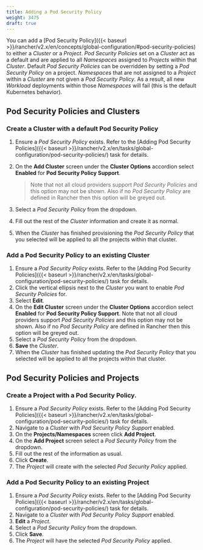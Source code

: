 ```yaml
---
title: Adding a Pod Security Policy
weight: 3475
draft: true
---
```


You can add a [Pod Security Policy]({{< baseurl >}}/rancher/v2.x/en/concepts/global-configuration/#pod-security-policies) to either a _Cluster_ or a _Project_. _Pod Security Policies_ set on a _Cluster_ act as a default and are applied to all _Namespaces_ assigned to _Projects_ within that _Cluster_. Default _Pod Security Policies_ can be overridden by setting a _Pod Security Policy_ on a project. _Namespaces_ that are not assigned to a _Project_ within a _Cluster_ are not given a _Pod Security Policy_.  As a result, all new _Workload_ deployments within those _Namespaces_ will fail (this is the default Kubernetes behavior).

## Pod Security Policies and Clusters
### Create a Cluster with a default Pod Security Policy
1. Ensure a _Pod Security Policy_ exists. Refer to the [Adding Pod Security Policies]({{< baseurl >}}/rancher/v2.x/en/tasks/global-configuration/pod-security-policies/) task for details.
1. On the __Add Cluster__ screen under the __Cluster Options__ accordion select __Enabled__ for __Pod Security Policy Support__.

    >Note that not all cloud providers support _Pod Security Policies_ and this option may not be shown. Also if no _Pod Security Policy_ are defined in Rancher then this option will be greyed out.
1. Select a _Pod Security Policy_ from the dropdown.
1. Fill out the rest of the _Cluster_ information and create it as normal.
1. When the _Cluster_ has finished provisioning the _Pod Security Policy_ that you selected will be applied to all the projects within that cluster.

### Add a Pod Security Policy to an existing Cluster
1. Ensure a _Pod Security Policy_ exists. Refer to the [Adding Pod Security Policies]({{< baseurl >}}/rancher/v2.x/en/tasks/global-configuration/pod-security-policies/) task for details.
1. Click the vertical ellipsis next to the _Cluster_ you want to enable _Pod Security Policies_ for.
1. Select __Edit__.
1. On the __Edit Cluster__ screen under the __Cluster Options__ accordion select __Enabled__ for __Pod Security Policy Support__. Note that not all cloud providers support _Pod Security Policies_ and this option may not be shown. Also if no _Pod Security Policy_ are defined in Rancher then this option will be greyed out.
1. Select a _Pod Security Policy_ from the dropdown.
1. __Save__ the _Cluster_.
1. When the _Cluster_ has finished updating the _Pod Security Policy_ that you selected will be applied to all the projects within that cluster.

## Pod Security Policies and Projects
### Create a Project with a Pod Security Policy.
1. Ensure a _Pod Security Policy_ exists. Refer to the [Adding Pod Security Policies]({{< baseurl >}}/rancher/v2.x/en/tasks/global-configuration/pod-security-policies/) task for details.
1. Navigate to a _Cluster_ with _Pod Security Policy Support_ enabled.
1. On the __Projects/Namespaces__ screen click __Add Project__.
1. On the __Add Project__ screen select a _Pod Security Policy_ from the dropdown.
1. Fill out the rest of the information as usual.
1. Click __Create__.
1. The _Project_ will create with the selected _Pod Security Policy_ applied.

### Add a Pod Security Policy to an existing Project
1. Ensure a _Pod Security Policy_ exists. Refer to the [Adding Pod Security Policies]({{< baseurl >}}/rancher/v2.x/en/tasks/global-configuration/pod-security-policies/) task for details.
1. Navigate to a _Cluster_ with _Pod Security Policy Support_ enabled.
1. __Edit__ a _Project_.
1. Select a _Pod Security Policy_ from the dropdown.
1. Click __Save__.
1. The _Project_ will have the selected _Pod Security Policy_ applied.
